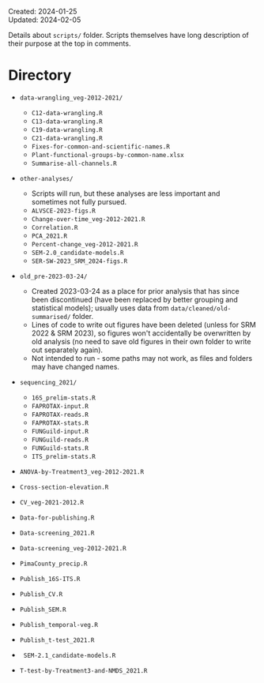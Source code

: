 Created: 2024-01-25  
Updated: 2024-02-05 
 
 Details about `scripts/` folder. Scripts themselves have long description of their purpose at the top in comments.
 
 # Directory
- `data-wrangling_veg-2012-2021/`
    - `C12-data-wrangling.R`
    - `C13-data-wrangling.R`
    - `C19-data-wrangling.R`
    - `C21-data-wrangling.R`
    - `Fixes-for-common-and-scientific-names.R`
    - `Plant-functional-groups-by-common-name.xlsx`
    - `Summarise-all-channels.R`
- `other-analyses/`
    - Scripts will run, but these analyses are less important and sometimes not fully pursued.
    - `ALVSCE-2023-figs.R`    
    - `Change-over-time_veg-2012-2021.R`
    - `Correlation.R`
    - `PCA_2021.R`
    - `Percent-change_veg-2012-2021.R`
    - `SEM-2.0_candidate-models.R`
    - `SER-SW-2023_SRM_2024-figs.R`
- `old_pre-2023-03-24/`
    - Created 2023-03-24 as a place for prior analysis that has since been discontinued (have been replaced by better grouping and statistical models); usually uses data from `data/cleaned/old-summarised/` folder.
    - Lines of code to write out figures have been deleted (unless for SRM 2022 & SRM 2023), so figures won't accidentally be overwritten by old analysis (no need to save old figures in their own folder to write out separately again).
    - Not intended to run - some paths may not work, as files and folders may have changed names.
- `sequencing_2021/`
    - `16S_prelim-stats.R`
    - `FAPROTAX-input.R`
    - `FAPROTAX-reads.R`
    - `FAPROTAX-stats.R`
    - `FUNGuild-input.R`
    - `FUNGuild-reads.R`
    - `FUNGuild-stats.R`
    - `ITS_prelim-stats.R`

- `ANOVA-by-Treatment3_veg-2012-2021.R`    
- `Cross-section-elevation.R`
- `CV_veg-2021-2012.R`
- `Data-for-publishing.R`
- `Data-screening_2021.R`
- `Data-screening_veg-2012-2021.R`
- `PimaCounty_precip.R`
- `Publish_16S-ITS.R`
- `Publish_CV.R`
- `Publish_SEM.R`
- `Publish_temporal-veg.R`
- `Publish_t-test_2021.R`
- ` SEM-2.1_candidate-models.R`
- `T-test-by-Treatment3-and-NMDS_2021.R`